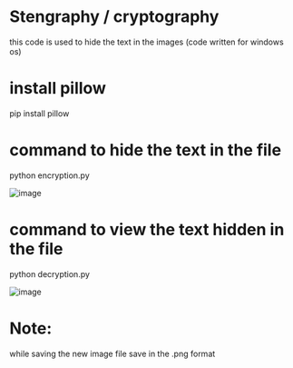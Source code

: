 # Stengraphy / cryptography
this code is used to hide the text in the images (code written for windows os)

# install pillow
pip install pillow

# command to hide the text in the file
python encryption.py

![image](https://github.com/user-attachments/assets/fbebd861-ba8e-41df-b5b4-be7df87c66e2)


# command to view the text hidden in the file
python decryption.py

![image](https://github.com/user-attachments/assets/8b92bac6-c520-412b-ab40-97391e05a7c1)


# Note:
while saving the new image file save in the .png format
